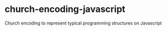 # church-encoding-javascript
Church encoding to represent typical programming structures on Javascript
